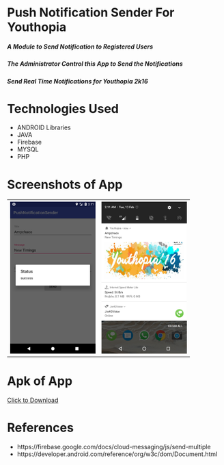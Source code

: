 # Push Notification Sender For Youthopia
<h5>A Module to Send Notification to Registered Users</h5>
<h5>The Administrator Control this App to Send the Notifications</h5>
<h5>Send Real Time Notifications for Youthopia 2k16</h5>

<h1>Technologies Used</h1>
<ul>
<li>ANDROID Libraries</li>
<li>JAVA</li>
<li>Firebase</li>
<li>MYSQL</li>
<li>PHP</li>
</ul>

<h1>Screenshots of App</h1>
<table>
  <tr>
    <th> <img src = "images/1.png" width = "200"> </th>
    <th> <img src = "images/2.png" width = "200"> </th>
  </tr>
</table>

<h1>Apk of App</h1>
<a href = "https://raw.githubusercontent.com/ashishlkhmn48/Push_Notification_Sender_For_Youthopia/master/images/sender.apk">Click to Download</a>


<h1>References</h1>
  <ul>
  <li>https://firebase.google.com/docs/cloud-messaging/js/send-multiple</li>
  <li>https://developer.android.com/reference/org/w3c/dom/Document.html</li>
</ul>
